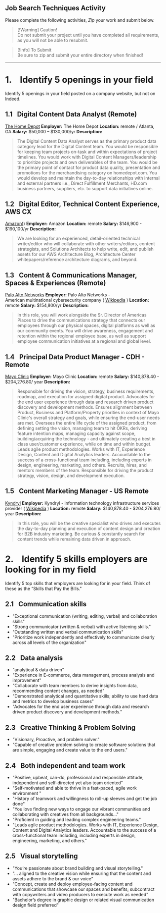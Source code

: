 ## Job Search Techniques Activity
Please complete the following activities, _Zip_ your work and submit below.

> [!Warning] Caution!  
> Do not submit your project until you have completed all requirements, as you will not be able to resubmit.

> [!Info] To Submit  
> Be sure to zip and submit your entire directory when finished!

____

# 1.   Identify 5 openings in your field
Identify 5 openings in your field posted on a company website, but not on Indeed.

## 1.1  Digital Content Data Analyst (Remote)
[The Home Depot](https://careers.homedepot.com/job/16479790/digital-content-data-analyst-remote-atlanta-ga/) 
**Employer:**     The Home Depot
**Location:**      remote / Atlanta, GA
**Salary:**           $50,000 – $130,000/yr
**Description:**  
> The Digital Content Data Analyst serves as the primary product data category lead for the Digital Content team. You would be responsible for keeping team projects on-task and within expectations of project timelines. You would work with Digital Content Managers/leadership to prioritize projects and own deliverables of the team. You would be the primary point of contact for product data quality, presentation and promotions for the merchandising category on homedepot.com. You would develop and maintain the day-to-day relationships with internal and external partners i.e., Direct Fulfillment Merchants, HD.com business partners, suppliers, etc. to support data initiatives online. 


## 1.2  Digital Editor, Technical Content Experience, AWS CX
[Amazon](https://www.amazon.jobs/en/jobs/2203419/digital-editor-technical-content-experience-aws-cx?dclid=CNGe257FjfoCFYW90QQd5pEErQ&iis=Job+Posting&iisn=Indeed+%28Free+Posting%29&mode=job&utm_campaign=all_amazon&utm_content=organic&utm_medium=job_aggregator&utm_source=indeed.com)))
**Employer:**      Amazon
**Location:**        remote
**Salary:**            $146,900 - $190,100/yr
**Description:**  
> We are looking for an experienced, detail-oriented technical writer/editor who will collaborate with other writers/editors, content strategists, and Solutions Architects to help write, edit, and publish assets for our AWS Architecture Blog, Architecture Center whitepapers/reference architecture diagrams, and beyond.


## 1.3  Content & Communications Manager, Spaces & Experiences (Remote)
[Palo Alto Networks](https://jobs.smartrecruiters.com/PaloAltoNetworks2/743999841120109-content-communications-manager-spaces-experiences-remote---) 
**Employer:**      Palo Alto Networks - American multinational cybersecurity company ( [Wikipedia](https://en.wikipedia.org/wiki/Palo_Alto_Networks) )
**Location:**        remote
**Salary:**            $154,800/yr
**Description:**  
> In this role, you will work alongside the Sr. Director of Americas Places to drive the communications strategy that connects our employees through our physical spaces, digital platforms as well as our community events. You will drive awareness, engagement and retention within the regional employee base, as well as support employee communication initiatives at a regional and global level.


## 1.4   Principal Data Product Manager - CDH - Remote
[Mayo Clinic](https://jobs.mayoclinic.org/job/-/-/33647/3553469877736) 
**Employer:**       Mayo Clinic
**Location:**         remote
**Salary:**             $140,878.40 - $204,276.80/ year
**Description:**  
> Responsible for driving the vision, strategy, business requirements, roadmap, and execution for assigned digital product. Advocates for the end user experience through data and research driven product discovery and development methods. Ensures alignment between Product, Business and Platform/Property priorities in context of Mayo Clinic's overall strategy and goals, while ensuring the end-user needs are met. Oversees the entire life cycle of the assigned product, from defining setting the vision, managing team to hit OKRs, deriving feature intention maps, managing capacity against scope, building/acquiring the technology - and ultimately creating a best in class user/customer experience, while on time and within budget. Leads agile product methodologies. Works with IT, Experience Design, Content and Digital Analytics leaders. Accountable to the success of a cross-functional team including, including experts in design, engineering, marketing, and others. Recruits, hires, and mentors members of the team. Responsible for driving the product strategy, vision, design, and development execution.


## 1.5   Content Marketing Manager - US Remote
[Kyndryl](https://careers.kyndryl.com/job/austin/content-marketing-manager-us-remote/37541/3591333358784)
**Employer:**       Kyndryl - information technology infrastructure services provider ( [Wikipedia](https://en.wikipedia.org/wiki/Kyndryl) )
**Location:**         remote
**Salary:**             $140,878.40 - $204,276.80/ year
**Description:**  
> In this role, you will be the creative specialist who drives and executes the day-to-day planning and execution of content design and creation for B2B industry marketing. Be curious & constantly search for content trends while remaining data driven in approach.


# 2.   Identify 5 skills employers are looking for in my field
Identify 5 top skills that employers are looking for in your field. Think of these as the “Skills that Pay the Bills."

## 2.1   Communication skills
- "Exceptional communication (writing, editing, verbal) and collaboration skills"
- "Strong communicator (written & verbal) with active listening skills."
- "Outstanding written and verbal communication skills"
- "Prioritize work independently and effectively to communicate clearly across all levels of the organization"

## 2.2   Data analysis  
- "analytical & data driven"
- "Experience in E-commerce, data management, process analysis and improvement"
- "Collaborate with team members to derive insights from data, recommending content changes, as needed"
- "Demonstrated analytical and quantitative skills; ability to use hard data and metrics to develop business cases"
- "Advocates for the end user experience through data and research driven product discovery and development methods."

## 2.3   Creative Thinking & Problem Solving
- "Visionary, Proactive, and problem solver."
- "Capable of creative problem solving to create software solutions that are simple, engaging and create value to the end users."

## 2.4   Both independent and team work
* "Positive, upbeat, can-do, professional and responsible attitude, independent and self-directed yet also team oriented"
* "Self-motivated and able to thrive in a fast-paced, agile work environment "
* "History of teamwork and willingness to roll-up sleeves and get the job done"
* "You love finding new ways to engage our vibrant communities and collaborating with creatives from all backgrounds..."
* "Proficient in guiding and leading complex engineering teams."
* "Leads agile product methodologies. Works with IT, Experience Design, Content and Digital Analytics leaders. Accountable to the success of a cross-functional team including, including experts in design, engineering, marketing, and others."

## 2.5   Visual storytelling
* "You’re passionate about brand building and visual storytelling."
* "... aligned to the creative vision while ensuring that the content and assets adhere to the brand & our voice"
* "Concept, create and deploy employee-facing content and communications that showcase our spaces and benefits; subcontract with copywriters and video producers to execute work as needed"
* "Bachelor’s degree in graphic design or related visual communication design field preferred"
